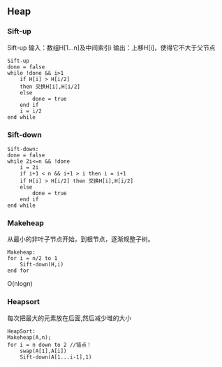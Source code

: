 ## Heap

### Sift-up
Sift-up
输入：数组H[1...n]及中间索引i
输出：上移H[i]，使得它不大于父节点
```
Sift-up
done = false
while !done && i>1
    if H[i] > H[i/2] 
    then 交换H[i],H[i/2]
    else
        done = true
    end if
    i = i/2
end while
```
### Sift-down
```
Sift-down:
done = false
while 2i<=n && !done
    i = 2i
    if i+1 < n && i+1 > i then i = i+1
    if H[i] > H[i/2] then 交换H[i],H[i/2]
    else
        done = true
    end if
end while
```
### Makeheap
从最小的非叶子节点开始，到根节点，逐渐规整子树。
```
Makeheap:
for i = n/2 to 1
    Sift-down(H,i)
end for
```
O(nlogn)
### Heapsort
每次把最大的元素放在后面,然后减少堆的大小
```
HeapSort:
Makeheap(A,n);
for i = n down to 2 //错点！
    swap(A[1],A[i])
    Sift-down(A[1...i-1],1)
```